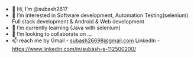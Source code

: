 - 👋 Hi, I’m @subash2617
- 👀 I’m interested in Software development, Automation Testing(selenium) Full stack development & Android & Web development
- 🌱 I’m currently learning (Java with selenium)
- 💞️ I’m looking to collaborate on ...
- 📫 reach me by
  Gmail - subash26698@gmail.com
  LinkedIn - https://www.linkedin.com/in/subash-s-112500200/
